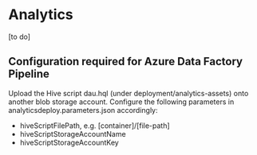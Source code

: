 # Analytics

[to do]

## Configuration required for Azure Data Factory Pipeline

Upload the Hive script dau.hql (under deployment/analytics-assets) onto another blob storage account. Configure the following parameters in analyticsdeploy.parameters.json accordingly:
* hiveScriptFilePath, e.g. [container]/[file-path]
* hiveScriptStorageAccountName
* hiveScriptStorageAccountKey